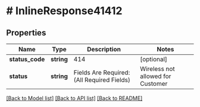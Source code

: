 # # InlineResponse41412

## Properties

Name | Type | Description | Notes
------------ | ------------- | ------------- | -------------
**status_code** | **string** | 414 | [optional]
**status** | **string** | Fields Are Required:(All Required Fields) |  Wireless not allowed for Customer | [optional]

[[Back to Model list]](../../README.md#models) [[Back to API list]](../../README.md#endpoints) [[Back to README]](../../README.md)
